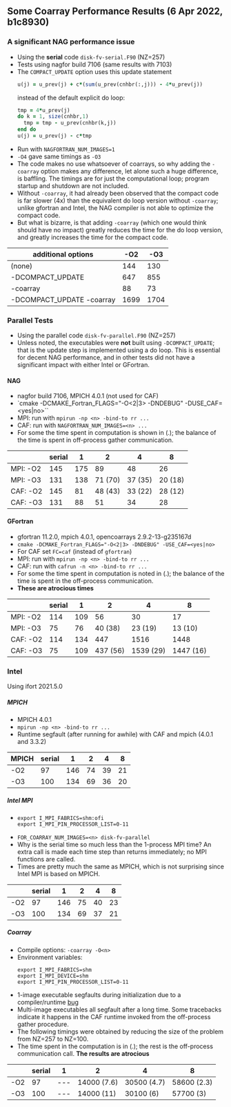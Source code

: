 ## Some Coarray Performance Results (6 Apr 2022, b1c8930)

### A significant NAG performance issue
* Using the **serial** code `disk-fv-serial.F90` (NZ=257)
* Tests using nagfor build 7106 (same results with 7103)
* The `COMPACT_UPDATE` option uses this update statement
  ```fortran
  u(j) = u_prev(j) + c*(sum(u_prev(cnhbr(:,j))) - 4*u_prev(j))
  ```
  instead of the default explicit do loop:
  ```fortran
  tmp = 4*u_prev(j)
  do k = 1, size(cnhbr,1)
    tmp = tmp - u_prev(cnhbr(k,j))
  end do
  u(j) = u_prev(j) - c*tmp
  ```
* Run with `NAGFORTRAN_NUM_IMAGES=1`
* `-O4` gave same timings as `-O3`
* The code makes no use whatsoever of coarrays, so why adding the `-coarray` option
  makes any difference, let alone such a huge difference, is baffling. The timings
  are for just the computational loop; program startup and shutdown are not included.
* Without `-coarray`, it had already been observed that the compact code is far
  slower (4x) than the equivalent do loop version without `-coarray`; unlike
  gfortran and Intel, the NAG compiler is not able to optimize the compact code.
* But what is bizarre, is that adding `-coarray` (which one would think should
  have no impact) greatly reduces the time for the do loop version, and greatly
  increases the time for the compact code.

additional options        |  -O2 |  -O3 |
--------------------------|------|------|
(none)                    |  144 |  130 |
-DCOMPACT_UPDATE          |  647 |  855 |
-coarray                  |   88 |   73 |
-DCOMPACT_UPDATE -coarray | 1699 | 1704 |

### Parallel Tests

* Using the parallel code `disk-fv-parallel.F90` (NZ=257)
* Unless noted, the executables were **not** built using `-DCOMPACT_UPDATE`;
  that is the update step is implemented using a do loop. This is essential
  for decent NAG performance, and in other tests did not have a significant
  impact with either Intel or GFortran.

#### NAG

* nagfor build 7106, MPICH 4.0.1 (not used for CAF)
* `cmake -DCMAKE_Fortran_FLAGS="-O<2|3> -DNDEBUG" -DUSE_CAF=<yes|no>``
* MPI: run with `mpirun -np <n> -bind-to rr ...`
* CAF: run with `NAGFORTRAN_NUM_IMAGES=<n> ...`
* For some the time spent in computation is shown in (.); the balance of the
  time is spent in off-process gather communication.

|          | serial |   1 |    2    |    4    |    8    |
|----------|--------|-----|---------|---------|---------|
| MPI: -O2 |   145  | 175 | 89      | 48      | 26      |
| MPI: -O3 |   131  | 138 | 71 (70) | 37 (35) | 20 (18) |
| CAF: -O2 |   145  |  81 | 48 (43) | 33 (22) | 28 (12) |
| CAF: -O3 |   131  |  88 | 51      | 34      | 28      |

#### GFortran

* gfortran 11.2.0, mpich 4.0.1, opencoarrays 2.9.2-13-g235167d
* `cmake -DCMAKE_Fortran_FLAGS="-O<2|3> -DNDEBUG" -USE_CAF=<yes|no>`
* For CAF set `FC=caf` (instead of `gfortran`)
* MPI: run with `mpirun -np <n> -bind-to rr ...`
* CAF: run with `cafrun -n <n> -bind-to rr ...`
* For some the time spent in computation is noted in (.); the balance of the
  time is spent in the off-process communication.
* **These are atrocious times**

|          | serial |  1  |   2  |   4  |   8  |
|----------|--------|-----|------|------|------|
| MPI: -O2 |   114  | 109 |   56      |   30      |   17      |
| MPI: -O3 |    75  |  76 |   40 (38) |   23 (19) |   13 (10) |
| CAF: -O2 |   114  | 134 |  447      | 1516      | 1448      |
| CAF: -O3 |    75  | 109 |  437 (56) | 1539 (29) | 1447 (16) |


### Intel

Using ifort 2021.5.0

##### MPICH
* MPICH 4.0.1
* `mpirun -np <n> -bind-to rr ...`
 * Runtime segfault (after running for awhile) with CAF and mpich (4.0.1 and 3.3.2)

| MPICH | serial | 1 | 2 | 4 | 8 |
|----------|--------|---|---|---|---|
| -O2 |  97 | 146 | 74 | 39 | 21 |
| -O3 | 100 | 134 | 69 | 36 | 20 |

##### Intel MPI
*
      export I_MPI_FABRICS=shm:ofi
      export I_MPI_PIN_PROCESSOR_LIST=0-11
* `FOR_COARRAY_NUM_IMAGES=<n> disk-fv-parallel`
* Why is the serial time so much less than the 1-process MPI time?
  An extra call is made each time step than returns immediately;
  no MPI functions are called.
* Times are pretty much the same as MPICH, which is not surprising
  since Intel MPI is based on MPICH.

|          | serial | 1 | 2 | 4 | 8 |
|----------|--------|---|---|---|---|
| -O2 |  97 |  146 | 75 | 40 | 23 |
| -O3 | 100 |  134 | 69 | 37 | 21 |

##### Coarray

* Compile options: `-coarray -O<n>`
* Environment variables:
  ```
  export I_MPI_FABRICS=shm
  export I_MPI_DEVICE=shm
  export I_MPI_PIN_PROCESSOR_LIST=0-11
  ```
* 1-image executable segfaults during initialization due to a
  compiler/runtime [bug](https://community.intel.com/t5/Intel-Fortran-Compiler/Coarray-runtime-bug/m-p/1374152#M160881)
* Multi-image executables all segfault after a long time. Some tracebacks
  indicate it happens in the CAF runtime invoked from the off-process gather
  procedure.
* The following timings were obtained by reducing the size of the problem
  from NZ=257 to NZ=100.
* The time spent in the computation is in (.); the rest is the off-process
  communication call. **The results are atrocious**


|     | serial |  1  |      2      |      4      |      8      |
|-----|--------|-----|-------------|-------------|-------------|
| -O2 |    97  | --- | 14000 (7.6) | 30500 (4.7) | 58600 (2.3) |
| -O3 |   100  | --- | 14000 (11)  | 30100 (6)   | 57700 (3)   |
